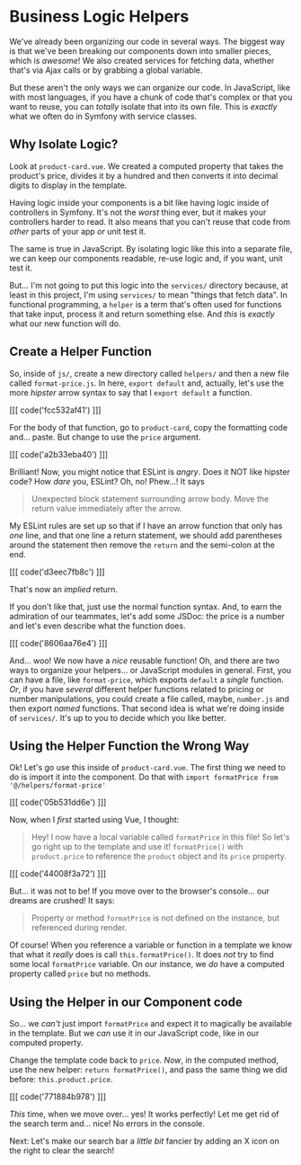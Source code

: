 # Business Logic Helpers

We've already been organizing our code in several ways. The biggest way
is that we've been breaking our components down into smaller pieces, which is
*awesome*! We also created services for fetching data, whether that's via
Ajax calls or by grabbing a global variable.

But these aren't the only ways we can organize our code. In
JavaScript, like with most languages, if you have a chunk of code that's
complex or that you want to reuse, you can *totally* isolate that into its own
file. This is *exactly* what we often do in Symfony with service classes.

## Why Isolate Logic?

Look at `product-card.vue`. We created a computed property that
takes the product's price, divides it by a hundred and then converts it into
decimal digits to display in the template.

Having logic inside your components is a bit like having logic inside of controllers
in Symfony. It's not the *worst* thing ever, but it makes your controllers harder
to read. It also means that you can't reuse that code from *other* parts of your
app *or* unit test it.

The same is true in JavaScript. By isolating logic like this into a separate
file, we can keep our components readable, re-use logic and, if you want, unit
test it.

But... I'm not going to put this logic into the `services/` directory because,
at least in this project, I'm using `services/` to mean "things that fetch data".
In functional programming, a `helper` is a term that's often used for functions that
take input, process it and return something else. And *this* is *exactly*
what our new function will do.

## Create a Helper Function

So, inside of `js/`, create a new directory called `helpers/` and then a new
file called `format-price.js`. In here, `export default` and, actually, let's
use the more *hipster* arrow syntax to say that I `export default` a function.

[[[ code('fcc532af41') ]]]

For the body of that function, go to `product-card`, copy the formatting code
and... paste. But change to use the `price` argument.

[[[ code('a2b33eba40') ]]]

Brilliant! Now, you might notice that ESLint is *angry*. Does it NOT like
hipster code? How *dare* you, ESLint? Oh, no! Phew...! It says

> Unexpected block statement surrounding arrow body. Move the return value
> immediately after the arrow.

My ESLint rules are set up so that if I have an arrow function that only has
*one* line, and that one line a return statement, we should add parentheses around
the statement then remove the `return` and the semi-colon at the end.

[[[ code('d3eec7fb8c') ]]]

That's now an *implied* return.

If you don't like that, just use the normal function syntax. And, to earn the
admiration of our teammates, let's add some JSDoc: the price is a number and
let's even describe what the function does.

[[[ code('8606aa76e4') ]]]

And... woo! We now have a *nice* reusable function! Oh, and there are two ways to
organize your helpers... or JavaScript modules in general.
First, you can have a file, like `format-price`, which
exports `default` a *single* function. *Or*, if you have *several* different
helper functions related to pricing or number manipulations, you could create a
file called, maybe, `number.js` and then export *named* functions. That second
idea is what we're doing inside of `services/`. It's up to you to decide which
you like better.

## Using the Helper Function the Wrong Way

Ok! Let's go use this inside of `product-card.vue`.
The first thing we need to do is import it into the
component. Do that with `import formatPrice from '@/helpers/format-price'`

[[[ code('05b531dd6e') ]]]

Now, when I *first* started using Vue, I thought:

> Hey! I now have a local variable called `formatPrice` in this file! So
> let's go right up to the template and use it! `formatPrice()` with
> `product.price` to reference the `product` object and its `price` property.

[[[ code('44008f3a72') ]]]

But... it was not to be! If you move over to the browser's console...
our dreams are crushed! It says:

> Property or method `formatPrice` is not defined on the instance, but referenced
> during render.

Of course! When you reference a variable or function in a template
we know that what it *really* does is call `this.formatPrice()`. It does *not*
try to find some local `formatPrice` variable. On our instance, we *do* have a
computed property called `price` but no methods.

## Using the Helper in our Component code

So... we *can't* just import `formatPrice` and expect it
to magically be available in the template. But we *can* use it in our JavaScript
code, like in our computed property.

Change the template code back to `price`. *Now*, in the computed method,
use the new helper: `return formatPrice()`, and pass the same
thing we did before: `this.product.price`.

[[[ code('771884b978') ]]]

*This* time, when we move over... yes! It works perfectly! Let me get rid of the
search term and... nice! No errors in the console.

Next: Let's make our search bar a *little bit* fancier by adding an X icon
on the right to clear the search!
